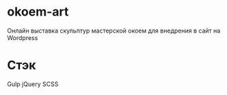 # okoem-art
Онлайн выставка скульптур мастерской окоем для внедрения в сайт на Wordpress


# Стэк
Gulp
jQuery
SCSS
